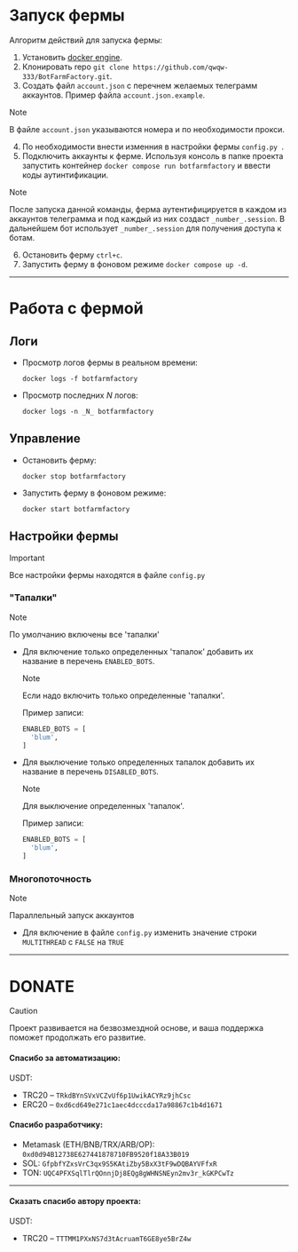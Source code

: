 # Запуск фермы
Алгоритм действий для запуска фермы:
1. Установить [docker engine](https://docs.docker.com/engine/install/).
2. Клонировать repo `git clone https://github.com/qwqw-333/BotFarmFactory.git`.
3. Создать файл `account.json` с перечнем желаемых телеграмм аккаунтов. Пример файла `account.json.example`.
> [!NOTE]
> В файле `account.json` указываются номера и по необходимости прокси.
4. По необходимости внести изменния в настройки фермы `config.py `.
5. Подключить аккаунты к ферме. Используя консоль в папке проекта запустить контейнер `docker compose run botfarmfactory` и ввести коды аутинтификации.
> [!NOTE]
> После запуска данной команды, ферма аутентифицируется в каждом из аккаунтов телеграмма и под каждый из них создаст `_number_.session`.
> В дальнейшем бот использует `_number_.session` для получения доступа к ботам.
6. Остановить ферму `ctrl+c`.
7. Запустить ферму в фоновом режиме `docker compose up -d`.

---

# Работа с фермой
## Логи
* Просмотр логов фермы в реальном времени:
  
    `docker logs -f botfarmfactory`
* Просмотр последних _N_ логов:

    `docker logs -n _N_ botfarmfactory`

## Управление
* Остановить ферму:

    `docker stop botfarmfactory`
* Запустить ферму в фоновом режиме:

    `docker start botfarmfactory`

## Настройки фермы
> [!IMPORTANT]
> Все настройки фермы находятся в файле `config.py`

### "Тапалки"
> [!NOTE]
> По умолчанию включены все 'тапалки'

* Для включение только определенных 'тапалок' добавить их название в перечень `ENABLED_BOTS`. 
  > [!NOTE]
  > Если надо включить только определенные 'тапалки'.

  Пример записи:
    ```python
    ENABLED_BOTS = [
      'blum',
    ]
    ```
* Для выключение только определенных тапалок добавить их название в перечень `DISABLED_BOTS`. 
  > [!NOTE]
  > Для выключение определенных 'тапалок'.  
  
  Пример записи:
  ```python
  ENABLED_BOTS = [
    'blum',
  ]
  ```

### Многопоточность
> [!NOTE]
> Параллельный запуск аккаунтов

* Для включение в файле `config.py` изменить значение строки `MULTITHREAD` с `FALSE` на `TRUE`

---

# DONATE
> [!CAUTION]
> Проект развивается на безвозмездной основе, и ваша поддержка поможет продолжать его развитие.

#### Спасибо за автоматизацию:
USDT:
* TRC20 – `TRkdBYnSVxVCZvUf6p1UwikACYRz9jhCsc`
* ERC20 – `0xd6cd649e271c1aec4dcccda17a98867c1b4d1671`

#### Спасибо разработчику:
* Metamask (ETH/BNB/TRX/ARB/OP): `0xd0d94B12738E627441878710FB9520f18A33B019`
* SOL: `GfpbfYZxsVrC3qx9S5KAtiZby5BxX3tF9wDQBAYVFfxR` 
* TON: `UQC4PFXSqlTlrQOnnjDj8EQg8gWHNSNEyn2mv3r_kGKPCwTz`

---
#### Сказать спасибо автору проекта:
USDT:
*  TRC20 – `TTTMM1PXxNS7d3tAcruamT6GE8ye5BrZ4w`
